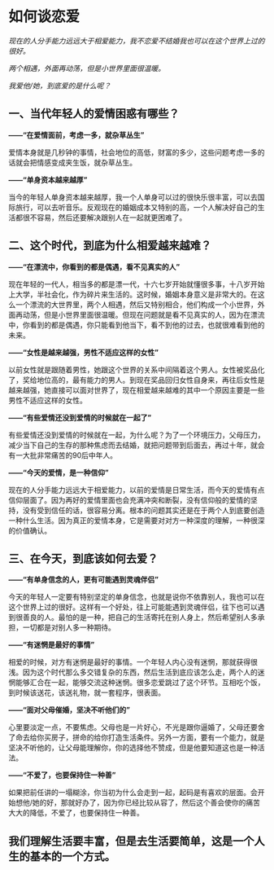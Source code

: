 # 如何谈恋爱


*现在的人分手能力远远大于相爱能力，我不恋爱不结婚我也可以在这个世界上过的很好。*

*两个相遇，外面再动荡，但是小世界里面很温暖。*

*我爱他/她，到底爱的是什么呢？*

## **一、当代年轻人的爱情困惑有哪些？**

**——“在爱情面前，考虑一多，就杂草丛生”**

爱情本身就是几秒钟的事情，社会地位的高低，财富的多少，这些问题考虑一多的话就会把情感变成夹生饭，就杂草丛生。

**——“单身资本越来越厚”**

 当今的年轻人单身资本越来越厚，我一个人单身可以过的很快乐很丰富，可以去国际旅行，可以去听音乐。反观现在的婚姻成本又特别的高，一个人解决好自己的生活都很不容易，然后还要解决跟别人在一起就更困难了。

## **二、这个时代，到底为什么相爱越来越难？**

**——“在漂流中，你看到的都是偶遇，看不见真实的人”**

现在年轻的一代人，相当多的都是漂一代，十六七岁开始就懂很多事，十八岁开始上大学，半社会化，作为碎片来生活的。这时候，婚姻本身意义是非常大的。在这么一个漂流的大世界里，两个人相遇，然后又特别相合，他们构成一个小世界，外面再动荡，但是小世界里面很温暖。但现在问题就是看不见真实的人，因为在漂流中，你看到的都是偶遇，你只能看到他当下，看不到他的过去，也就很难看到他的未来。

**——“女性是越来越强，男性不适应这样的女性”**

以前女性就是跟随着男性，她跟这个世界的关系中间隔着这个男人。女性被奖品化了，奖给地位高的，最有能力的男人。到现在奖品回归女性自身来，再往后女性是越来越强，她直接可以面对世界了，现在相爱越来越难的其中一个原因主要是一些男性不适应这样的女性。

**——“有些爱情还没到爱情的时候就在一起了”**

有些爱情还没到爱情的时候就在一起，为什么呢？为了一个环境压力，父母压力，减少当下自己的生存的那种焦虑而去结婚，就把问题带到后面去，再过十年，就会有一大批非常痛苦的90后中年人。

**——“今天的爱情，是一种信仰”**

现在的人分手能力远远大于相爱能力，以前的爱情是日常生活，而今天的爱情有点信仰层面了。因为再好的爱情里面也会充满冲突和断裂，没有信仰般的爱情的坚持，没有受到信任的话，很容易分离。根本的问题其实还是在于两个人到底要创造一种什么生活。因为真正的爱情本身，它是需要对对方一种深度的理解，一种很深的价值确认。

## **三、在今天，到底该如何去爱？**

**——“有单身信念的人，更有可能遇到灵魂伴侣”**

今天的年轻人一定要有特别坚定的单身信念，也就是说你不依靠别人，我也可以在这个世界上过的很好。这样有一个好处，往上可能能遇到灵魂伴侣，往下也可以遇到很善良的人。最怕的是一种，把自己的生活寄托在别人身上，然后希望别人多承担，一切都是对别人多一种期待。

**——“有迷惘是最好的事情”**

相爱的时候，对方有迷惘是最好的事情。一个年轻人内心没有迷惘，那就获得很浅。因为这个时代那么多交错复杂的东西，然后生活到底应该怎么走，两个人的迷惘能够汇合在一起，能够交流这种迷惘。很多恋爱跳过了这个环节。互相吃个饭，到时候该送花，该送礼物，就一套程序，很表面。

**——“面对父母催婚，坚决不听他们的”**

心里要淡定一点，不要焦虑。父母也是一片好心，不光是跟你逼婚了，父母还要舍了命去给你买房子，拼命的给你打造生活条件。另外一方面，要有一个能力，就是坚决不听他的，让父母能理解你，你的选择他不赞成，但是他要知道这也是一种活法。

**——“不爱了，也要保持住一种善”**

如果把前任讲的一塌糊涂，你当初为什么会走到一起，起码是有喜欢的层面。会开始想他/她的好，那就好办了，因为你已经比较从容了，然后这个善会使你的痛苦大大的降低，不爱了，也要保持住一种善。

## **我们理解生活要丰富，但是去生活要简单，这是一个人生的基本的一个方式。**


